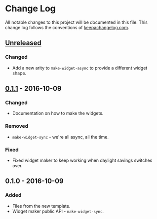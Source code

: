 # Change Log
All notable changes to this project will be documented in this file. This change log follows the conventions of [keepachangelog.com](http://keepachangelog.com/).

## [Unreleased]
### Changed
- Add a new arity to `make-widget-async` to provide a different widget shape.

## [0.1.1] - 2016-10-09
### Changed
- Documentation on how to make the widgets.

### Removed
- `make-widget-sync` - we're all async, all the time.

### Fixed
- Fixed widget maker to keep working when daylight savings switches over.

## 0.1.0 - 2016-10-09
### Added
- Files from the new template.
- Widget maker public API - `make-widget-sync`.

[Unreleased]: https://github.com/your-name/uiexplorer-cljs/compare/0.1.1...HEAD
[0.1.1]: https://github.com/your-name/uiexplorer-cljs/compare/0.1.0...0.1.1
